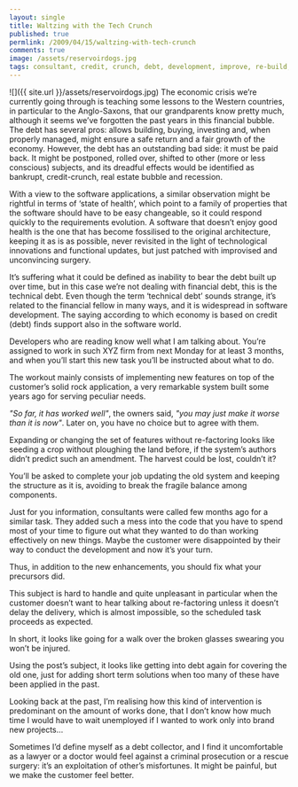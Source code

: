 ```yaml
---
layout: single
title: Waltzing with the Tech Crunch
published: true
permlink: /2009/04/15/waltzing-with-tech-crunch
comments: true
image: /assets/reservoirdogs.jpg
tags: consultant, credit, crunch, debt, development, improve, re-build, re-factoring, rebuild, refactoring, software, tech, technical
---
```

![]({{ site.url }}/assets/reservoirdogs.jpg)
The economic crisis we’re currently going through is teaching some lessons to the Western countries, in particular to the Anglo-Saxons, that our grandparents know pretty much, although it seems we’ve forgotten the past years in this  financial bubble. The debt has several pros: allows building, buying, investing and, when properly managed, might ensure a safe return and a fair growth of the economy. However, the debt has an outstanding bad side: it must be paid back.  It might be postponed, rolled over, shifted to other (more or less conscious) subjects, and its dreadful effects would be identified as bankrupt, credit-crunch, real estate bubble and recession.

With a view to the software applications, a similar observation might be rightful in terms of ‘state of health’, which point to a family of properties that the software should have to be easy changeable, so it could respond quickly to the requirements evolution. A software that doesn’t enjoy good health is the one that has become fossilised to the original architecture, keeping it as is as possible, never revisited in the light of technological innovations and functional updates, but just patched with improvised and unconvincing surgery.

It’s suffering what it could be defined as inability to bear the debt built up over time, but in this case we’re not dealing with financial debt, this is the technical debt. Even though the term ‘technical debt’ sounds strange, it’s related to the financial fellow in many ways, and it is widespread in software development. The saying according to which economy is based on credit (debt) finds support also in the software world.

Developers who are reading know well what I am talking about. You’re assigned to work in such XYZ firm from next Monday for at least 3 months, and when you’ll start this new task you’ll be instructed about what to do.

The workout mainly consists of implementing new features on top of the customer’s solid rock application, a very remarkable system built some years ago for serving peculiar needs.

_"So far, it has worked well"_, the owners said, _"you may just make it worse than it is now"_. Later on, you have no choice but to agree with them.

Expanding or changing the set of features without re-factoring looks like seeding a crop without ploughing the land before, if the system’s authors didn’t predict such an amendment. The harvest could be lost, couldn’t it?

You’ll be asked to complete your job updating the old system and keeping the structure as it is, avoiding to break the fragile balance among components.

Just for you information, consultants were called few months ago for a similar task. They added such a mess into the code that you have to spend most of your time to figure out what they wanted to do than working effectively on new things. Maybe the customer were disappointed by their way to conduct the development and now it’s your turn.

Thus, in addition to the new enhancements, you should fix what your precursors did.

This subject is hard to handle and quite unpleasant in particular when the customer doesn’t want to hear talking about re-factoring unless it doesn’t delay the delivery, which is almost impossible, so the scheduled task proceeds as expected.

In short, it looks like going for a walk over the broken glasses swearing you won’t be injured.

Using the post’s subject, it looks like getting into debt again for covering the old one, just for adding short term solutions when too many of these have been applied in the past.

Looking back at the past, I’m realising how this kind of intervention is predominant on the amount of works done, that I don’t know how much time I would have to wait unemployed if I wanted to work only into brand new projects…

Sometimes I’d define myself as a debt collector, and I find it uncomfortable as a lawyer or a doctor would feel against a criminal prosecution or a rescue surgery: it’s an exploitation of other’s misfortunes. It might be painful, but we make the customer feel better.
